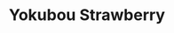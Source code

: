 --- 
title: "Yokubou Strawberry"
publishdate: "2019-3-15T16:48:46+02:00"
src: "https://365manga.net/manga/yokubou-strawberry"
image: "https://data.365manga.net/images/thumbnails/24664-yokubou-strawberry.jpg"
description: "+ Story 1: The heroine is a girl named Mio. Today is her 16th birthday, and to celebrate, her friends are taking her to get her body painted. A handsome guy wanted to paint her, has a small crush and he even kisses her because Mio has the prettiest body he has seen? She can’t quite believe it when, the next day, he appears at her school in his red…"
---